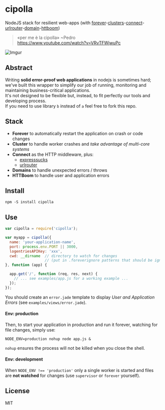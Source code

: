 cipolla
=======

NodeJS stack for resilient web-apps (with [forever](https://github.com/nodejitsu/forever)-[clusters](http://nodejs.org/api/cluster.html)-[connect](http://www.senchalabs.org/connect/)-[urlrouter](https://github.com/fengmk2/urlrouter)-[domain](http://nodejs.org/api/domain.html)-[httboom](https://github.com/plasticpanda/httboom))

> «per me è la cipolla» ~Pedro  
> https://www.youtube.com/watch?v=VRvTFWjwuPc

![Imgur](http://i.imgur.com/2zcUxx6.png)


## Abstract

Writing **solid error-proof web applications** in nodejs is sometimes hard; we've built this wrapper to simplify our job of running, monitoring and maintaining business-critical applications.  
It's not designed to be flexible but, instead, to fit perfectly our tools and developing process.  
If you need to use library ```b``` instead of ```a``` feel free to fork this repo.


## Stack

* **Forever** to automatically restart the application on crash or code changes
* **Cluster** to handle worker crashes and *take advantage of multi-core systems*
* **Connect** as the HTTP middleware, plus:
    *  [expresssucks](https://gist.github.com/lusentis/7216186)
    *  [urlrouter](https://github.com/fengmk2/urlrouter)
* **Domains** to handle unexpected errors / throws
* **HTTBoom** to handle user and application errors


## Install

    npm -S install cipolla


## Use

```javascript
var cipolla = require('cipolla');

var myapp = cipolla({
  name: 'your-application-name',
  port: process.env.PORT || 3000,
  logentriesAPIKey: 'xxx',
  cwd: __dirname  // directory to watch for changes
                  // (put in .foreverignore patterns that should be ignored)
}, function (app) {

  app.get('/', function (req, res, next) { 
    // ... see examples/app.js for a working example ...
  });
});
```

You should create an ```error.jade``` template to display *User and Application Errors* (see ```examples/views/error.jade```).


#### Env: production

Then, to start your application in production and run it forever, watching for file changes, simply use:
```
NODE_ENV=production nohup node app.js &
```

```nohup``` ensures the process will not be killed when you close the shell.


#### Env: development

When ```NODE_ENV !== 'production'``` only a single worker is started and files are **not watched** for changes (use ```supervisor``` or ```forever``` yourself).


## License

MIT
